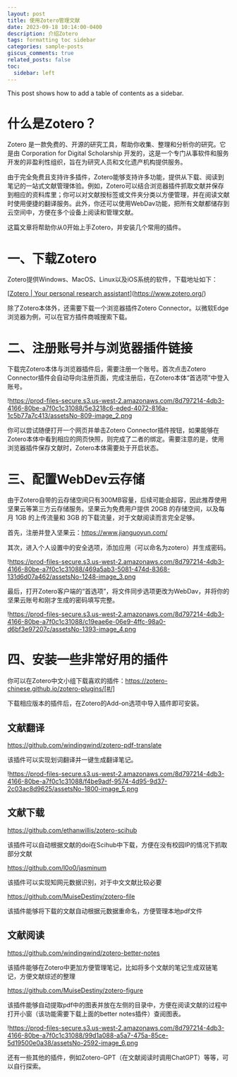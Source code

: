 ```yaml
---
layout: post
title: 使用Zotero管理文献
date: 2023-09-18 10:14:00-0400
description: 介绍Zotero
tags: formatting toc sidebar
categories: sample-posts
giscus_comments: true
related_posts: false
toc:
  sidebar: left
---
```

This post shows how to add a table of contents as a sidebar.

# 什么是Zotero？

Zotero 是一款免费的、开源的研究工具，帮助你收集、整理和分析你的研究。它是由 Corporation for Digital Scholarship 开发的，这是一个专门从事软件和服务开发的非盈利性组织，旨在为研究人员和文化遗产机构提供服务。

由于完全免费且支持许多插件，Zotero能够支持许多功能，提供从下载、阅读到笔记的一站式文献管理体验。例如，Zotero可以结合浏览器插件抓取文献并保存到相应的资料库里；你可以对文献按标签或文件夹分类以方便管理，并在阅读文献时使用便捷的翻译服务。此外，你还可以使用WebDav功能，把所有文献都储存到云空间中，方便在多个设备上阅读和管理文献。

这篇文章将帮助你从0开始上手Zotero，并安装几个常用的插件。

# 一、下载Zotero

Zotero提供Windows、MacOS、Linux以及iOS系统的软件，下载地址如下：

[[Zotero | Your personal research assistant](https://www.zotero.org/)](https://www.zotero.org/)

除了Zotero本体外，还需要下载一个浏览器插件Zotero Connector。以微软Edge浏览器为例，可以在官方插件商城搜索下载。

# 二、注册账号并与浏览器插件链接

下载完Zotero本体与浏览器插件后，需要注册一个账号。首次点击Zotero Connector插件会自动导向注册页面，完成注册后，在Zotero本体“首选项”中登入账号。

!https://prod-files-secure.s3.us-west-2.amazonaws.com/8d797214-4db3-4166-80be-a7f0c1c31088/5e3218c6-eded-4072-816a-1c5b77a7c413/assetsNo-809-image_2.png

你可以尝试随便打开一个网页并单击Zotero Connector插件按钮，如果能够在Zotero本体中看到相应的网页快照，则完成了二者的绑定。需要注意的是，使用浏览器插件保存文献时，Zotero本体需要处于开启状态。

# 三、配置WebDev云存储

由于Zotero自带的云存储空间只有300MB容量，后续可能会超容，因此推荐使用坚果云等第三方云存储服务。坚果云为免费用户提供 20GB 的存储空间，以及每月 1GB 的上传流量和 3GB 的下载流量，对于文献阅读而言完全足够。

首先，注册并登入坚果云：https://www.jianguoyun.com/

其次，进入个人设置中的安全选项，添加应用（可以命名为zotero）并生成密码。

!https://prod-files-secure.s3.us-west-2.amazonaws.com/8d797214-4db3-4166-80be-a7f0c1c31088/469a5ab3-5081-474d-8368-131d6d07a462/assetsNo-1248-image_3.png

最后，打开Zotero客户端的“首选项”，将文件同步选项更改为WebDav，并将你的坚果云账号和刚才生成的密码填写完整。

!https://prod-files-secure.s3.us-west-2.amazonaws.com/8d797214-4db3-4166-80be-a7f0c1c31088/c19eae6e-06e9-4ffc-98a0-d6bf3e97207c/assetsNo-1393-image_4.png

# 四、安装一些非常好用的插件

你可以在Zotero中文小组下载喜欢的插件：https://zotero-chinese.github.io/zotero-plugins/[#/]

下载相应版本的插件后，在Zotero的Add-on选项中导入插件即可安装。

## 文献翻译

https://github.com/windingwind/zotero-pdf-translate

该插件可以实现划词翻译并一键生成翻译笔记。

!https://prod-files-secure.s3.us-west-2.amazonaws.com/8d797214-4db3-4166-80be-a7f0c1c31088/f4be9adf-9574-4d95-9d37-2c03ac8d9625/assetsNo-1800-image_5.png

## 文献下载

https://github.com/ethanwillis/zotero-scihub

该插件可以自动根据文献的doi在Scihub中下载，方便在没有校园IP的情况下抓取部分文献

https://github.com/l0o0/jasminum

该插件可以实现知网元数据识别，对于中文文献比较必要

https://github.com/MuiseDestiny/zotero-file

该插件能够将下载的文献自动根据元数据重命名，方便管理本地pdf文件

## 文献阅读

https://github.com/windingwind/zotero-better-notes

该插件能够在Zotero中更加方便管理笔记，比如将多个文献的笔记生成双链笔记，方便文献综述的整理

https://github.com/MuiseDestiny/zotero-figure

该插件能够自动提取pdf中的图表并放在左侧的目录中，方便在阅读文献的过程中打开小窗（该功能需要下载上面的better notes插件）查阅图表。

!https://prod-files-secure.s3.us-west-2.amazonaws.com/8d797214-4db3-4166-80be-a7f0c1c31088/99d1a088-a5a7-475a-85ce-5d19500e0a38/assetsNo-2592-image_6.png

还有一些其他的插件，例如Zotero-GPT（在文献阅读时调用ChatGPT）等等，可以自行探索。